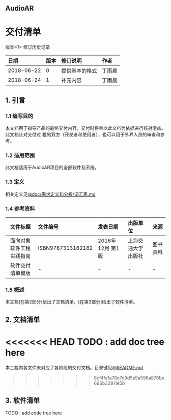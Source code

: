 ## AudioAR
# 交付清单

版本<1>
修订历史记录

|日期|版本|修订说明|作者|
|:-|:-|:-|:-|
|2018-06-22|0|提供基本的格式|丁雨晨|
|2018-06-24|1|补充内容|丁雨晨|

## 1. 引言

### 1.1 编写目的
本文档用于指导产品的最终交付内容，交付时将会以此文档为依据进行核对清点。此文档针对交付过
程的双方（开发者和使用者），也可以用于外界人员的审查和参考。

### 1.2 适用范围
此文档适用于AudioAR项目的全部软件及系统。

### 1.3 定义
相关定义见[@doc/需求定义和分析/词汇表.md](/需求定义和分析/词汇表.md)

### 1.4 参考资料
|文件标题|文件编号|发表日期|出版单位|来源|
|:-:|:-|:-|:-|:-|
|面向对象软件工程实践指南|ISBN9787313162182|2016年 12月 第1版|上海交通大学出版社|图书资料|
|软件交付清单模版|-|-|-|-|课程资料|

### 1.5 概述
本文档[在第2部分]给出了文档清单，[在第3部分]给出了软件清单。

## 2. 文档清单
<<<<<<< HEAD
TODO : add doc tree here
=======
本工程内各文件夹对应了各阶段的交付文档。目录键见[@README.md](/README.md)
>>>>>>> 8cf4fe1a76e7c9d5a9a596a876be696b32911e5b

## 3. 软件清单
TODO : add code tree here
